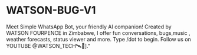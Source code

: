# WATSON-BUG-V1
Meet Simple WhatsApp Bot, your friendly AI companion! Created by WATSON FOURPENCE in Zimbabwe, I offer fun conversations, bugs,music , weather forecasts, status viewer  and more. Type /dot to begin. Follow us on YOUTUBE @WATSON_TECH🛰️🧬]."
